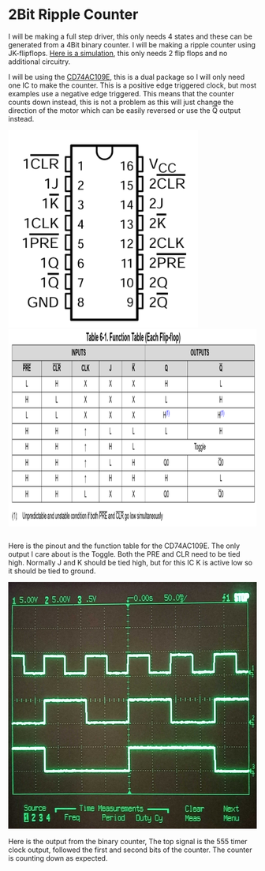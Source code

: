 # 2Bit Ripple Counter

I will be making a full step driver, this only needs 4 states and these can be generated from a 4Bit binary counter.
I will be making a ripple counter using JK-flipflops.
[Here is a simulation](https://www.falstad.com/circuit/circuitjs.html?ctz=CQAgjCAMB0l3BWcMBMcUHYMGZIA4UA2ATmIxAUgoqoQFMBaMMAKDAUJDypRQBZwKPCF4CBkNhxH4R-EXx5zOCFgHdwGTqI1apE9WE0ipaYSj1rpZuWGIpZ4y7fvbnIvMP3g77szKGeTj4B3vbY2Jxe3A4ghALaXnExSSGJ8R5cPBlpvrEC4ZGWSQWhICUSAEqZxpzYLlIQLnAi0EgorVBQrSxVxRFlYf1UVArUw10q6rjxctOCgQZGrkZghMMsALJlkAJgQiB8wntmLSpbhpyrI0drIqcsfLZleLv7fHXznSiWc8fPrwsdOBbtgXsD1gB7DR5TqPSD2JAweCQMiEDjmTqsKFgYRJEZgeFjWDwVHoxHgFhAA), this only needs 2 flip flops and no additional circuitry. 

I will be using the [CD74AC109E](https://www.ti.com/lit/ds/symlink/cd74ac109.pdf), this is a dual package so I will only need one IC to make the counter. 
This is a positive edge triggered clock, but most examples use a negative edge triggered. This means that the counter counts down instead, this is not a problem as this will just change the direction of the motor which can be easily reversed or use the <span style="text-decoration: overline;">Q</span> output instead. 

<table>
  <tr>
<img src="./Images/CD74AC109E_Pinout.png" height="400"/>
<img src="./Images/CD74AC109E_FunctionTable.png" height="400"/>

  </tr>
</table>


Here is the pinout and the function table for the CD74AC109E. The only output I care about is the Toggle. Both the PRE and CLR need to be tied high. Normally J and K should be tied high, but for this IC K is active low so it should be tied to ground. 

<img src="./Images/BinaryCounterOutput.jpg" height="500"/>

Here is the output from the binary counter, The top signal is the 555 timer clock output, followed the first and second bits of the counter. The counter is counting down as expected.  




